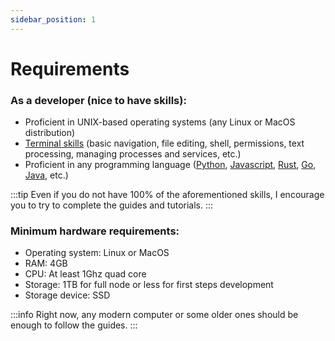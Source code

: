 ```yaml
---
sidebar_position: 1
---
```


# Requirements

### As a developer (nice to have skills):

- Proficient in UNIX-based operating systems (any Linux or MacOS distribution)
- [Terminal skills](https://roadmap.sh/linux) (basic navigation, file editing, shell, permissions, text processing, managing processes and services, etc.)
- Proficient in any programming language ([Python](https://roadmap.sh/python), [Javascript](https://roadmap.sh/javascript), [Rust](https://roadmap.sh/rust), [Go](https://roadmap.sh/golang), [Java](https://roadmap.sh/java), etc.)

:::tip
Even if you do not have 100% of the aforementioned skills, I encourage you to try to complete the guides and tutorials.
:::

### Minimum hardware requirements:

- Operating system: Linux or MacOS
- RAM: 4GB
- CPU: At least 1Ghz quad core
- Storage: 1TB for full node or less for first steps development
- Storage device: SSD

:::info
Right now, any modern computer or some older ones should be enough to follow the guides.
:::
